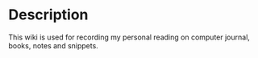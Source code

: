 # Description
This wiki is used for recording my personal reading on computer journal, books, notes and snippets. 
